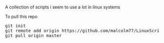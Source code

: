 
A collection of scripts i seem to use a lot in linux systems</br>

To pull this repo
<pre>
git init
git remote add origin https://github.com/malcolm77/LinuxScripts.git
git pull origin master
</pre>
